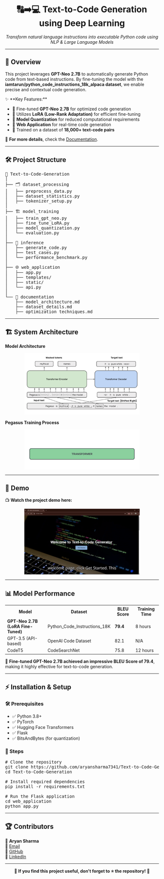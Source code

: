 <h1 align="center">🔠➡️💻 Text-to-Code Generation using Deep Learning</h1>

<p align="center">
  <i>Transform natural language instructions into executable Python code using NLP & Large Language Models</i>
</p>

---

<h2>📌 Overview</h2>

<p>
  This project leverages <strong>GPT-Neo 2.7B</strong> to automatically generate Python code from text-based instructions. 
  By fine-tuning the model with the <strong>iamtarun/python_code_instructions_18k_alpaca dataset</strong>, we enable precise 
  and contextual code generation.
</p>

<p>✨ **Key Features:**</p>
<ul>
  <li>🔹 Fine-tuned <strong>GPT-Neo 2.7B</strong> for optimized code generation</li>
  <li>🔹 Utilizes <strong>LoRA (Low-Rank Adaptation)</strong> for efficient fine-tuning</li>
  <li>🔹 <strong>Model Quantization</strong> for reduced computational requirements</li>
  <li>🔹 <strong>Web Application</strong> for real-time code generation</li>
  <li>🔹 Trained on a dataset of <strong>18,000+ text-code pairs</strong></li>
</ul>

📄 **For more details**, check the <a href="https://github.com/aryansharma7341/Text-to-Code-Generation/blob/main/Documentation/Text_to_Code_Generator(Major_Project-01)_Group_Number_12.pdf">Documentation</a>.

---

<h2>🛠️ Project Structure</h2>

<pre>
📂 Text-to-Code-Generation
│
├── 🗂️ dataset_processing
│   ├── preprocess_data.py
│   ├── dataset_statistics.py
│   ├── tokenizer_setup.py
│
├── 🏗️ model_training
│   ├── train_gpt_neo.py
│   ├── fine_tune_LoRA.py
│   ├── model_quantization.py
│   └── evaluation.py
│
├── 🚀 inference
│   ├── generate_code.py
│   ├── test_cases.py
│   └── performance_benchmark.py
│
├── 🌐 web_application
│   ├── app.py
│   ├── templates/
│   ├── static/
│   └── api.py
│
└── 📖 documentation
    ├── model_architecture.md
    ├── dataset_details.md
    ├── optimization_techniques.md
</pre>

---

<h2>🏗️ System Architecture</h2>

<p align="center">

  **Model Architecture**
  <p align="center">
    <img src="https://github.com/aryansharma7341/Text-to-Code-Generation/blob/main/Documentation/f8b904da-2aaa-4b73-85cd-a8adfacce042.png" alt="Model Architecture" width="75%"/>
  </p>

  **Pegasus Training Process**
  <p align="center">
    <img src="https://github.com/aryansharma7341/Text-to-Code-Generation/blob/main/Documentation/image1.gif" alt="Pegasus Training Process" width="75%"/>
  </p>
</p>

---

<h2>🎥 Demo</h2>

📺 **Watch the project demo here:** 
<p align="center">
  <img src="https://github.com/aryansharma7341/Text-to-Code-Generation/blob/main/Documentation/Text%20to%20Code.gif" alt="Demo GIF" width="75%"/>
</p>

---

<h2>📊 Model Performance</h2>

<table>
  <tr>
    <th>Model</th>
    <th>Dataset</th>
    <th>BLEU Score</th>
    <th>Training Time</th>
  </tr>
  <tr>
    <td><b>GPT-Neo 2.7B (LoRA Fine-Tuned)</b></td>
    <td>Python_Code_Instructions_18K</td>
    <td><b>79.4</b></td>
    <td>8 hours</td>
  </tr>
  <tr>
    <td>GPT-3.5 (API-based)</td>
    <td>OpenAI Code Dataset</td>
    <td>82.1</td>
    <td>N/A</td>
  </tr>
  <tr>
    <td>CodeT5</td>
    <td>CodeSearchNet</td>
    <td>75.8</td>
    <td>12 hours</td>
  </tr>
</table>

🔹 **Fine-tuned GPT-Neo 2.7B achieved an impressive BLEU Score of 79.4**, making it highly effective for text-to-code generation.

---

<h2>⚡ Installation & Setup</h2>

<h3>🛠 Prerequisites</h3>
<ul>
  <li>✅ Python 3.8+</li>
  <li>✅ PyTorch</li>
  <li>✅ Hugging Face Transformers</li>
  <li>✅ Flask</li>
  <li>✅ BitsAndBytes (for quantization)</li>
</ul>

<h3>🚀 Steps</h3>

<pre>
# Clone the repository
git clone https://github.com/aryansharma7341/Text-to-Code-Generation.git
cd Text-to-Code-Generation

# Install required dependencies
pip install -r requirements.txt

# Run the Flask application
cd web_application
python app.py
</pre>

---

<h2>🏆 Contributors</h2>
<p>👤 <strong>Aryan Sharma</strong><br>
📧 <a href="aryansharma7341.as@gmail.com">Email</a><br>
🔗 <a href="https://github.com/aryansharma7341">GitHub</a><br>
🔗 <a href="www.linkedin.com/in/aryansharma7341">LinkedIn</a></p>

---

<p align="center">🌟 <strong>If you find this project useful, don't forget to ⭐ the repository!</strong> 🚀</p>
